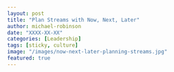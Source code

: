 ```yaml
---
layout: post
title: "Plan Streams with Now, Next, Later"
author: michael-robinson
date: "XXXX-XX-XX"
categories: [Leadership]
tags: [sticky, culture]
image: "/images/now-next-later-planning-streams.jpg"
featured: true
---
```

